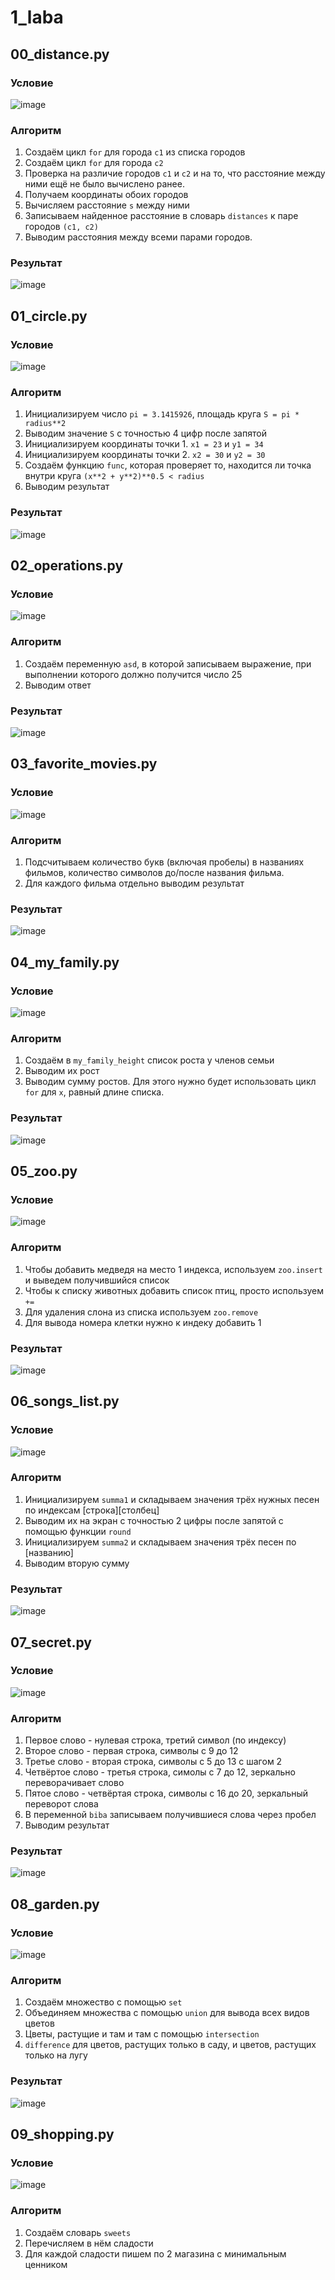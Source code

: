 # 1_laba
## 00_distance.py
### Условие 
![image](https://github.com/gwoso/1_laba/assets/150545779/b8caf1a1-59ff-48d4-85f2-b33e84003f40)
### Алгоритм
1. Создаём цикл `for` для города `c1` из списка городов
2. Создаём цикл `for` для города `c2`
3. Проверка на различие городов `c1` и `c2` и на то, что расстояние между ними ещё не было вычислено ранее.
4. Получаем координаты обоих городов
5. Вычисляем расстояние `s` между ними
6. Записываем найденное расстояние в словарь `distances` к паре городов `(c1, c2)`
7. Выводим расстояния между всеми парами городов.
### Результат
![image](https://github.com/gwoso/1_laba/assets/150545779/00d70610-3070-44e3-99df-c70834acf4f1)
## 01_circle.py
### Условие 
![image](https://github.com/gwoso/1_laba/assets/150545779/3e1b4c9f-ea97-4897-b96b-d151a39da7eb)
### Алгоритм 
1. Инициализируем число `pi = 3.1415926`, площадь круга `S = pi * radius**2`
2. Выводим значение `S` с точностью 4 цифр после запятой 
3. Инициализируем координаты точки 1. `x1 = 23` и `y1 = 34`
4. Инициализируем координаты точки 2. `x2 = 30` и `y2 = 30`
5. Создаём функцию `func`, которая проверяет то, находится ли точка внутри круга `(x**2 + y**2)**0.5 < radius`
6. Выводим результат
### Результат
![image](https://github.com/gwoso/1_laba/assets/150545779/5b9aa7df-574a-49f4-90ec-dba9e5188cdc)
## 02_operations.py
### Условие 
![image](https://github.com/gwoso/1_laba/assets/150545779/b66224ea-cbc6-4940-8781-44ca858af48a)
### Алгоритм 
1. Создаём переменную `asd`, в которой записываем выражение, при выполнении которого должно получится число 25
2. Выводим ответ
### Результат
![image](https://github.com/gwoso/1_laba/assets/150545779/c6f54da9-874e-46ba-8ffd-624621e2b528)
## 03_favorite_movies.py
### Условие
![image](https://github.com/gwoso/1_laba/assets/150545779/c23ef532-4797-46da-8143-249cfda3b24a)
### Алгоритм
1. Подсчитываем количество букв (включая пробелы) в названиях фильмов, количество символов до/после названия фильма.
2. Для каждого фильма отдельно выводим результат
### Результат 
![image](https://github.com/gwoso/1_laba/assets/150545779/254e0e66-9da1-478a-ae97-3696fbc6b3a4)
## 04_my_family.py
### Условие 
![image](https://github.com/gwoso/1_laba/assets/150545779/c6a9b0bf-bc15-4958-b6fb-54cb533a7f44)
### Алгоритм
1. Создаём в `my_family_height` список роста у членов семьи
2. Выводим их рост
3. Выводим сумму ростов. Для этого нужно будет использовать цикл `for` для `x`, равный длине списка.
### Результат
![image](https://github.com/gwoso/1_laba/assets/150545779/70e5b6ef-cd45-486c-a8c3-74db55706ada)
## 05_zoo.py
### Условие
![image](https://github.com/gwoso/1_laba/assets/150545779/5d2531e6-85a0-43af-838a-009088550201)
### Алгоритм
1. Чтобы добавить медведя на место 1 индекса, используем `zoo.insert` и выведем получившийся список
2. Чтобы к списку животных добавить список птиц, просто используем `+=`
3. Для удаления слона из списка используем `zoo.remove`
4. Для вывода номера клетки нужно к индеку добавить 1
### Результат
![image](https://github.com/gwoso/1_laba/assets/150545779/ec9f639a-3aa6-4e99-8254-ecfde3bf43ce)
## 06_songs_list.py
### Условие
![image](https://github.com/gwoso/1_laba/assets/150545779/a79dab7c-6ed8-467b-8c34-de213159f630)
### Алгоритм
1. Инициализируем `summa1` и складываем значения трёх нужных песен по индексам [строка][столбец]
2. Выводим их на экран с точностью 2 цифры после запятой с помощью функции `round`
3. Инициализируем `summa2` и складываем значения трёх песен по [названию]
4. Выводим вторую сумму
### Результат
![image](https://github.com/gwoso/1_laba/assets/150545779/673f3345-0d6f-4340-ace7-3fe82d7d9cd0)
## 07_secret.py
### Условие 
![image](https://github.com/gwoso/1_laba/assets/150545779/bdde18c3-3d8c-495e-b2b8-a0517b8f9499)
### Алгоритм 
1. Первое слово - нулевая строка, третий символ (по индексу)
2. Второе слово - первая строка, символы с 9 до 12
3. Третье слово - вторая строка, символы с 5 до 13 с шагом 2
4. Четвёртое слово - третья строка, симолы с 7 до 12, зеркально переворачивает слово
5. Пятое слово - четвёртая строка, символы с 16 до 20, зеркальный переворот слова
6. В переменной `biba` записываем получившиеся слова через пробел
7. Выводим результат
### Результат 
![image](https://github.com/gwoso/1_laba/assets/150545779/3b99015d-df5a-4e40-b1fe-cb17c13f621c)
## 08_garden.py
### Условие 
![image](https://github.com/gwoso/1_laba/assets/150545779/85c547c3-b2a0-40c9-918e-8bf7f7a5fb5c)
### Алгоритм 
1. Создаём множество с помощью `set`
2. Объединяем множества с помощью `union` для вывода всех видов цветов
3. Цветы, растущие и там и там с помощью `intersection`
4. `difference` для цветов, растущих только в саду, и цветов, растущих только на лугу
### Результат 
![image](https://github.com/gwoso/1_laba/assets/150545779/54241280-8948-4137-b4be-21d238662f43)
## 09_shopping.py
### Условие
![image](https://github.com/gwoso/1_laba/assets/150545779/e43393c0-00f1-4be6-96bf-9f3c7233d015)
### Алгоритм 
1. Создаём словарь `sweets`
2. Перечисляем в нём сладости
3. Для каждой сладости пишем по 2 магазина с минимальным ценником 
